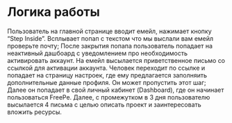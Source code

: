 # Логика работы


Пользователь на главной странице вводит емейл, нажимает кнопку “Step Inside”.
Всплывает попап с текстом что мы выслали вам емейл проверьте почту;
После закрытия попапа пользователь попадает на неактивный дашбоард с уведомлением про необходимость активировать аккаунт.
На емейл высылается приветственное письмо со ссылкой для активации аккаунта.
Человек переходит по ссылке и попадает на страницу настроек, где ему предлагается заполняить дополнительные данные профиля. Он может пропустить этот шаг;
Далее он попадает в свой личный кабинет (Dashboard), где он начинает пользоваться FreePe.
Далее, с промежутком в 3 дня пользователю высылается 4 письма с целью описать проект и заинтересовать вложить ресурсы. 